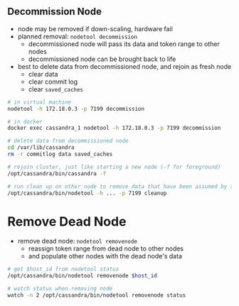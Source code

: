 ## Decommission Node

- node may be removed if down-scaling, hardware fail
- planned removal: `nodetool decommission`
  - decommissioned node will pass its data and token range to other nodes
  - decommissioned node can be brought back to life
- best to delete data from decommissioned node, and rejoin as fresh node
  - clear data
  - clear commit log
  - clear `saved_caches`

```bash
# in virtual machine
nodetool -h 172.18.0.3 -p 7199 decommission

# in docker
docker exec cassandra_1 nodetool -h 172.18.0.3 -p 7199 decommission

# delete data from decommissioned node
cd /var/lib/cassandra
rm -r commitlog data saved_caches

# rejoin cluster, just like starting a new node (-f for foreground)
/opt/cassandra/bin/cassandra -f

# run clean up on other node to remove data that have been assumed by the new node
/opt/cassandra/bin/nodetool -h ... -p 7199 cleanup
```

# Remove Dead Node

- remove dead node: `nodetool removenode`
  - reassign token range from dead node to other nodes
  - and populate other nodes with the dead node's data

```bash
# get $host_id from nodetool status
/opt/cassandra/bin/nodetool removenode $host_id

# watch status when removing node
watch -n 2 /opt/cassandra/bin/nodetool removenode status
```
